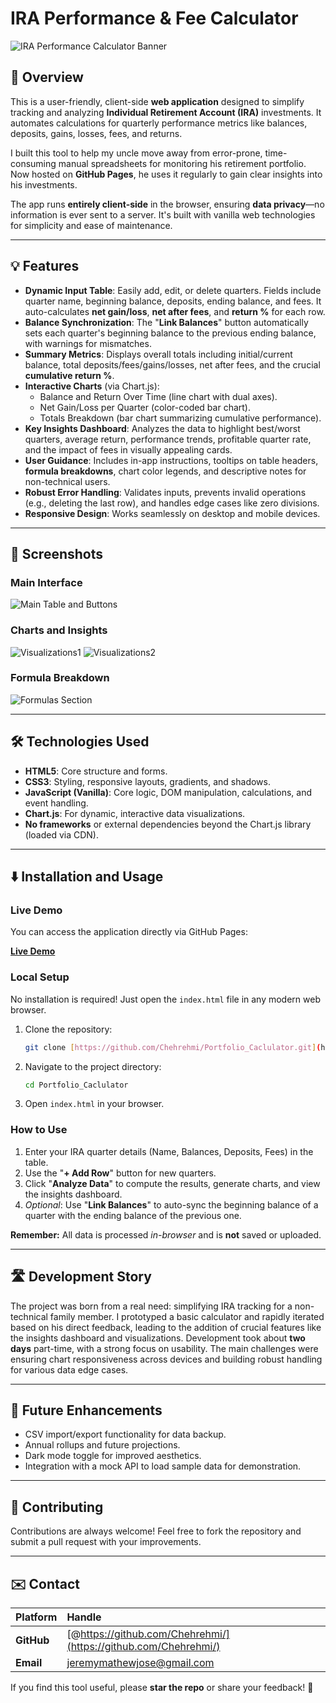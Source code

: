 # IRA Performance & Fee Calculator

![IRA Performance Calculator Banner](ira-logo.png)

## 🚀 Overview

This is a user-friendly, client-side **web application** designed to simplify tracking and analyzing **Individual Retirement Account (IRA)** investments. It automates calculations for quarterly performance metrics like balances, deposits, gains, losses, fees, and returns.

I built this tool to help my uncle move away from error-prone, time-consuming manual spreadsheets for monitoring his retirement portfolio. Now hosted on **GitHub Pages**, he uses it regularly to gain clear insights into his investments.

The app runs **entirely client-side** in the browser, ensuring **data privacy**—no information is ever sent to a server. It's built with vanilla web technologies for simplicity and ease of maintenance.

---

## 💡 Features

- **Dynamic Input Table**: Easily add, edit, or delete quarters. Fields include quarter name, beginning balance, deposits, ending balance, and fees. It auto-calculates **net gain/loss**, **net after fees**, and **return %** for each row.
- **Balance Synchronization**: The "**Link Balances**" button automatically sets each quarter's beginning balance to the previous ending balance, with warnings for mismatches.
- **Summary Metrics**: Displays overall totals including initial/current balance, total deposits/fees/gains/losses, net after fees, and the crucial **cumulative return %**.
- **Interactive Charts** (via Chart.js):
    - Balance and Return Over Time (line chart with dual axes).
    - Net Gain/Loss per Quarter (color-coded bar chart).
    - Totals Breakdown (bar chart summarizing cumulative performance).
- **Key Insights Dashboard**: Analyzes the data to highlight best/worst quarters, average return, performance trends, profitable quarter rate, and the impact of fees in visually appealing cards.
- **User Guidance**: Includes in-app instructions, tooltips on table headers, **formula breakdowns**, chart color legends, and descriptive notes for non-technical users.
- **Robust Error Handling**: Validates inputs, prevents invalid operations (e.g., deleting the last row), and handles edge cases like zero divisions.
- **Responsive Design**: Works seamlessly on desktop and mobile devices.

---

## 📸 Screenshots

### Main Interface
![Main Table and Buttons](main-interface.png)

### Charts and Insights
![Visualizations1](insights&charts1.png)
![Visualizations2](insights&charts2.png)

### Formula Breakdown
![Formulas Section](formula-breakdown.png)

---

## 🛠 Technologies Used

- **HTML5**: Core structure and forms.
- **CSS3**: Styling, responsive layouts, gradients, and shadows.
- **JavaScript (Vanilla)**: Core logic, DOM manipulation, calculations, and event handling.
- **Chart.js**: For dynamic, interactive data visualizations.
- **No frameworks** or external dependencies beyond the Chart.js library (loaded via CDN).

---

## ⬇️ Installation and Usage

### Live Demo

You can access the application directly via GitHub Pages:

[**Live Demo**]([https://chehrehmi.github.io/Portfolio_Caclulator/])

### Local Setup

No installation is required! Just open the `index.html` file in any modern web browser.

1. Clone the repository:
    ```bash
    git clone [https://github.com/Chehrehmi/Portfolio_Caclulator.git](https://github.com/Chehrehmi/Portfolio_Caclulator.git)
    ```
2. Navigate to the project directory:
    ```bash
    cd Portfolio_Caclulator
    ```
3. Open `index.html` in your browser.

### How to Use

1.  Enter your IRA quarter details (Name, Balances, Deposits, Fees) in the table.
2.  Use the "**+ Add Row**" button for new quarters.
3.  Click "**Analyze Data**" to compute the results, generate charts, and view the insights dashboard.
4.  *Optional*: Use "**Link Balances**" to auto-sync the beginning balance of a quarter with the ending balance of the previous one.

**Remember:** All data is processed *in-browser* and is **not** saved or uploaded.

---

## 🛣 Development Story

The project was born from a real need: simplifying IRA tracking for a non-technical family member. I prototyped a basic calculator and rapidly iterated based on his direct feedback, leading to the addition of crucial features like the insights dashboard and visualizations. Development took about **two days** part-time, with a strong focus on usability. The main challenges were ensuring chart responsiveness across devices and building robust handling for various data edge cases.

---

## 🌟 Future Enhancements

-   CSV import/export functionality for data backup.
-   Annual rollups and future projections.
-   Dark mode toggle for improved aesthetics.
-   Integration with a mock API to load sample data for demonstration.

---

## 🤝 Contributing

Contributions are always welcome! Feel free to fork the repository and submit a pull request with your improvements.

---


## ✉️ Contact

| Platform | Handle |
| :--- | :--- |
| **GitHub** | [@https://github.com/Chehrehmi/](https://github.com/Chehrehmi/) |
| **Email** | jeremymathewjose@gmail.com |

If you find this tool useful, please **star the repo** or share your feedback! 🚀
